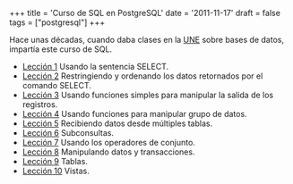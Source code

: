 +++
title = 'Curso de SQL en PostgreSQL'
date = '2011-11-17'
draft = false
tags = ["postgresql"]
+++

Hace unas décadas, cuando daba clases en la [UNE](https://une.edu.ve) sobre bases de datos, impartía este curso de SQL.

- [Lección 1](https://github.com/nicola-strappazzon/blog/blob/main/assets/postgresql/PostgreSQL01.pdf) Usando la sentencia SELECT.
- [Lección 2](https://github.com/nicola-strappazzon/blog/blob/main/assets/postgresql/PostgreSQL02.pdf) Restringiendo y ordenando los datos retornados por el comando SELECT.
- [Lección 3](https://github.com/nicola-strappazzon/blog/blob/main/assets/postgresql/PostgreSQL03.pdf) Usando funciones simples para manipular la salida de los registros.
- [Lección 4](https://github.com/nicola-strappazzon/blog/blob/main/assets/postgresql/PostgreSQL04.pdf) Usando funciones para manipular grupo de datos.
- [Lección 5](https://github.com/nicola-strappazzon/blog/blob/main/assets/postgresql/PostgreSQL05.pdf) Recibiendo datos desde múltiples tablas.
- [Lección 6](https://github.com/nicola-strappazzon/blog/blob/main/assets/postgresql/PostgreSQL06.pdf) Subconsultas.
- [Lección 7](https://github.com/nicola-strappazzon/blog/blob/main/assets/postgresql/PostgreSQL07.pdf) Usando los operadores de conjunto.
- [Lección 8](https://github.com/nicola-strappazzon/blog/blob/main/assets/postgresql/PostgreSQL08.pdf) Manipulando datos y transacciones.
- [Lección 9](https://github.com/nicola-strappazzon/blog/blob/main/assets/postgresql/PostgreSQL01.pdf) Tablas.
- [Lección 10](https://github.com/nicola-strappazzon/blog/blob/main/assets/postgresql/PostgreSQL10.pdf) Vistas.
